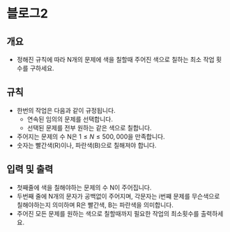 블로그2
===
## 개요
+ 정해진 규칙에 따라 N개의 문제에 색을 칠할때 주어진 색으로 칠하는 최소 작업 횟수를 구하세요.
## 규칙
+ 한번의 작업은 다음과 같이 규정됩니다.
    - 연속된 임의의 문제를 선택합니다.
    - 선택된 문제를 전부 원하는 같은 색으로 칠합니다.
+ 주어지는 문제의 수 N은 $1 \le N \le 500,000$을 만족합니다.
+ 숫자는 빨간색(R)이나, 파란색(B)으로 칠해져야 합니다. 
## 입력 및 출력
+ 첫째줄에 색을 칠해야하는 문제의 수 N이 주어집니다.
+ 두번째 줄에 N개의 문자가 공백없이 주어지며, 각문자는 i번쨰 문제를 무슨색으로 칠해야하는지 의미하며 R은 빨간색, B는 파란색을 의미합니다.
+ 주어진 모든 문제를 원하는 색으로 칠할때까지 필요한 작업의 최소횟수를 출력하세요.